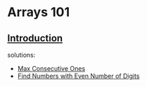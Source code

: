 # Arrays 101

## [Introduction](https://leetcode.com/explore/learn/card/fun-with-arrays/521/introduction/3221/)

solutions:

- [Max Consecutive Ones](problems/max_consecutive_ones.go)
- [Find Numbers with Even Number of Digits](problems/even_number_digits.go)
